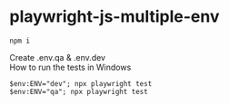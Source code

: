 # playwright-js-multiple-env

```npm i```

Create .env.qa & .env.dev
<br>
How to run the tests in Windows

```$env:ENV="dev"; npx playwright test```
<br>
```$env:ENV="qa"; npx playwright test``` 

